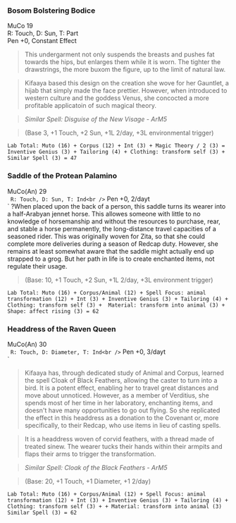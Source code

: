### Bosom Bolstering Bodice
MuCo 19<br />
R: Touch, D: Sun, T: Part<br />
Pen +0, Constant Effect<br />
>This undergarment not only suspends the breasts and pushes fat towards the hips, but enlarges them while it is worn. The tighter the drawstrings, the more buxom the figure, up to the limit of natural law.

>Kifaaya based this design on the creation she wove for her Gauntlet, a hijab that simply made the face prettier. However, when introduced to western culture and the goddess Venus, she concocted a more profitable applicatoin of such magical theory.

>*Similar Spell: Disguise of the New Visage - ArM5*
    
>(Base 3, +1 Touch, +2 Sun, +1L 2/day, +3L environmental trigger)

`Lab Total: Muto (16) + Corpus (12) + Int (3) + Magic Theory / 2 (3) = Inventive Genius (3) + Tailoring (4) + Clothing: transform self (3) + Similar Spell (3) = 47`<br />

### Saddle of the Protean Palamino
MuCo(An) 29<br />`
R: Touch, D: Sun, T: Ind<br />`
Pen +0, 2/dayt<br />`
?When placed upon the back of a person, this saddle turns its wearer into a half-Arabyan jennet horse. This allowes someone with little to no knowledge of horsemanship and without the resources to purchase, rear, and stable a horse permanently, the long-distance travel capacities of a seasoned rider. This was originally woven for Zita, so that she could complete more deliveries during a season of Redcap duty. However, she remains at least somewhat aware that the saddle might actually end up strapped to a grog. But her path in life is to create enchanted items, not regulate their usage.

>(Base: 10, +1 Touch, +2 Sun, +1L 2/day, +3L environment trigger)

`Lab Total: Muto (16) + Corpus/Animal (12) + Spell Focus: animal transformation (12) + Int (3) + Inventive Genius (3) + Tailoring (4) + Clothing: transform self (3) +  Material: transform into animal (3) + Shape: affect rising (3) = 62`

### Headdress of the Raven Queen
MuCo(An) 30<br />`
R: Touch, D: Diameter, T: Ind<br />`
Pen +0, 3/dayt<br />`
>Kifaaya has, through dedicated study of Animal and Corpus, learned the spell Cloak of Black Feathers, allowing the caster to turn into a bird. It is a potent effect, enabling her to travel great distances and move about unnoticed. However, as a member of Verditius, she spends most of her time in her laboratory, enchanting items, and doesn't have many opportunities to go out flying. So she replicated the effect in this headdress as a donation to the Covenant or, more specifically, to their Redcap, who use items in lieu of casting spells.

>It is a headdress woven of corvid feathers, with a thread made of treated sinew. The wearer tucks their hands within their armpits and flaps their arms to trigger the transformation.

>*Similar Spell: Cloak of the Black Feathers - ArM5*

>(Base: 20, +1 Touch, +1 Diameter, +1 2/day)

`Lab Total: Muto (16) + Corpus/Animal (12) + Spell Focus: animal transformation (12) + Int (3) + Inventive Genius (3) + Tailoring (4) + Clothing: transform self (3) + + Material: transform into animal (3) Similar Spell (3) = 62`
